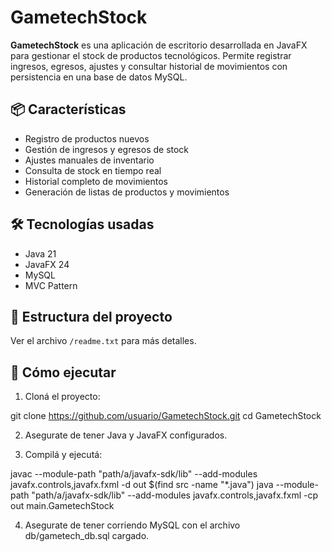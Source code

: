 # GametechStock

**GametechStock** es una aplicación de escritorio desarrollada en JavaFX para gestionar el stock de productos tecnológicos. Permite registrar ingresos, egresos, ajustes y consultar historial de movimientos con persistencia en una base de datos MySQL.

## 📦 Características

- Registro de productos nuevos
- Gestión de ingresos y egresos de stock
- Ajustes manuales de inventario
- Consulta de stock en tiempo real
- Historial completo de movimientos
- Generación de listas de productos y movimientos

## 🛠️ Tecnologías usadas

- Java 21
- JavaFX 24
- MySQL
- MVC Pattern

## 🧱 Estructura del proyecto

Ver el archivo `/readme.txt` para más detalles.

## 🚀 Cómo ejecutar

1. Cloná el proyecto:

git clone https://github.com/usuario/GametechStock.git
cd GametechStock

2. Asegurate de tener Java y JavaFX configurados.

3. Compilá y ejecutá:

javac --module-path "path/a/javafx-sdk/lib" --add-modules javafx.controls,javafx.fxml -d out $(find src -name "*.java")
java --module-path "path/a/javafx-sdk/lib" --add-modules javafx.controls,javafx.fxml -cp out main.GametechStock

4. Asegurate de tener corriendo MySQL con el archivo db/gametech_db.sql cargado.